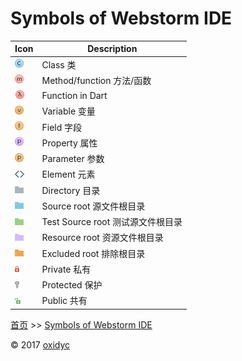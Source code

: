 # Symbols of Webstorm IDE

|Icon	|Description|
|---|---|
|![image](image/classTypeJavaClass.png) |	Class 类|
|![image](image/method.png) 	|Method/function 方法/函数|
|![image](image/function_lambda.png)|	Function in Dart |
|![image](image/variable.png) |	Variable 变量|
|![image](image/field.png) 	|Field 字段|
|![image](image/property.png) 	|Property 属性|
|![image](image/property_yellow.png) |	Parameter  参数|
|![image](image/xml_element.png) |	Element 元素|
|![image](image/folder.png) |	Directory  目录|
|![image](image/root_Source.png) 	|Source root  源文件根目录|
|![image](image/root_Test.png) 	|Test Source root 测试源文件根目录|
|![image](image/rootResource.png)	|Resource root 资源文件根目录|
|![image](image/root_Excluded.png.gif) |	Excluded root 排除根目录|
|![image](image/private.png) |	Private 私有|
|![image](image/protected.png) |	Protected 保护|
|![image](image/public.png) |	Public 共有|


[首页](http://oxidyc.github.io) >>  [Symbols of Webstorm IDE](http://oxidyc.githu.io/Symbols-of-webstorm-ide) 


&copy; 2017 [oxidyc](http://oxidyc.github.com)
